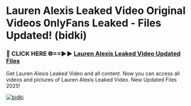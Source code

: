 # Lauren Alexis Leaked Video Original Videos 0nlyFans Leaked - Files Updated! (bidki)

<h3>🔴 CLICK HERE 🌐==►► <a href="https://tinyurl.com/2wckxsce" rel="nofollow">Lauren Alexis Leaked Video Updated Files</a></h3>

Get Lauren Alexis Leaked Video and all content. Now you can access all videos and pictures of Lauren Alexis Leaked Video. New Updated Files 2025!

[![bidki](https://i.imgur.com/AFduVYN.gif)](https://tinyurl.com/2wckxsce)
